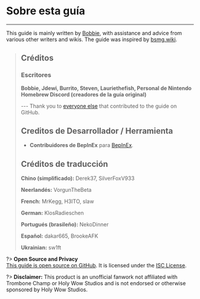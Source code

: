 # Sobre esta guía
---
This guide is mainly written by [Bobbie](https://twitter.com/VRBobbie), with assistance and advice from various other writers and wikis. The guide was inspired by [bsmg.wiki](https://bsmg.wiki).

> ## Créditos
> 
> ### Escritores
> 
> **Bobbie, Jdewi, Burrito, Steven, Lauriethefish, Personal de Nintendo Homebrew Discord (creadores de la guía original)**
> 
> --- Thank you to [everyone else](https://github.com/tc-mods/TromboneChampModdingWiki/graphs/contributors) that contributed to the guide on GitHub.
>
> ## Creditos de Desarrollador / Herramienta
> 
> - **Contribuidores de BepInEx** para [BepInEx](https://github.com/BepInEx/BepInEx).
>
> ## Créditos de traducción
> 
> **Chino (simplificado):** Derek37, SilverFoxV933
> 
> **Neerlandés:** VorgunTheBeta
> 
> **French:** MrKegg, H3ITO, slaw
> 
> **German:** KlosRadieschen
> 
> **Portugués (brasileño):** NekoDinner
> 
> **Español:** dakar665, BrookeAFK
> 
> **Ukrainian:** sw1ft

?> **Open Source and Privacy**  
[This guide is open source on GitHub](https://github.com/tc-mods/TromboneChampModdingWiki). It is licensed under the [ISC License](https://github.com/tc-mods/TromboneChampModdingWiki/blob/master/LICENSE.md).

?> **Disclaimer:** This product is an unofficial fanwork not affiliated with Trombone Champ or Holy Wow Studios and is not endorsed or otherwise sponsored by Holy Wow Studios.
